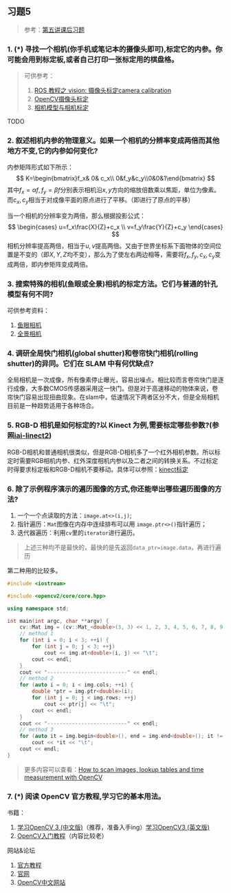## 习题5

> 参考：[第五讲课后习题](https://blog.csdn.net/qq_17032807/article/details/84971560)

### 1. (*) 寻找一个相机(你手机或笔记本的摄像头即可),标定它的内参。你可能会用到标定板,或者自己打印一张标定用的棋盘格。

> 可供参考：
>
> 1. [ROS 教程之 vision: 摄像头标定camera calibration](https://blog.csdn.net/heyijia0327/article/details/43538695)
> 2. [OpenCV摄像头标定](https://www.jianshu.com/p/9a4d9f9dfedc)
> 3. [相机模型与相机标定](https://blog.csdn.net/arag2009/article/details/70258162)

TODO

### 2. 叙述相机内参的物理意义。如果一个相机的分辨率变成两倍而其他地方不变,它的内参如何变化?

内参矩阵形式如下所示：
$$
K=\begin{bmatrix}f_x& 0& c_x\\ 0&f_y&c_y\\0&0&1\end{bmatrix}
$$
其中$f_x=\alpha f,f_y=\beta f$分别表示相机沿$x,y$方向的缩放倍数乘以焦距，单位为像素。而$c_x,c_y$相当于对成像平面的原点进行了平移。（即进行了原点的平移）

当一个相机的分辨率变为两倍，那么根据投影公式：
$$
\begin{cases} u=f_x\frac{X}{Z}+c_x \\
v=f_y\frac{Y}{Z}+c_y \end{cases}
$$
相机分辨率提高两倍，相当于$u,v$提高两倍。又由于世界坐标系下面物体的空间位置是不变的（即$X,Y,Z$均不变），那么为了使左右两边相等，需要将$f_x,f_y,c_x,c_y$变成两倍，即内参矩阵变成两倍。


### 3. 搜索特殊的相机(鱼眼或全景)相机的标定方法。它们与普通的针孔模型有何不同?

可供参考资料：

1. [鱼眼相机](https://blog.csdn.net/u010128736/article/details/52864024)
2. [全景相机](https://baike.baidu.com/item/%E5%85%A8%E6%99%AF%E7%9B%B8%E6%9C%BA)

### 4. 调研全局快门相机(global shutter)和卷帘快门相机(rolling shutter)的异同。它们在 SLAM 中有何优缺点?

全局相机是一次成像，所有像素停止曝光，容易出噪点。相比较而言卷帘快门是逐行成像，大多数CMOS传感器采用这一快门。但是对于高速移动的物体来说，卷帘快门容易出现扭曲现象。在slam中，低速情况下两者区分不大，但是全局相机目前是一种趋势适用于各种场合。

### 5. RGB-D 相机是如何标定的?以 Kinect 为例,需要标定哪些参数?(参照[iai-linect2](https://github.com/code-iai/iai_kinect2))

RGB-D相机和普通相机很类似，但是RGB-D相机多了一个红外相机参数。所以标定时需要RGB相机内参、红外深度相机内参以及二者之间的转换关系。不过标定时得要求标定板和RGB-D相机不要移动。具体可以参照：[kinect标定](https://blog.csdn.net/Siyuada/article/details/78981555)


### 6. 除了示例程序演示的遍历图像的方式,你还能举出哪些遍历图像的方法?

1. 一个一个点读取的方法：`image.at<>(i,j)`;
2. 指针遍历：`Mat`图像在内存中连续排布可以用 `image.ptr<>()`指针遍历；
3. 迭代器遍历：利用`cv`里的`iterator`进行遍历。

> 上述三种均不是最快的，最快的是先返回`data_ptr=image.data`，再进行遍历

第二种用的比较多。

```cpp
#include <iostream>

#include <opencv2/core/core.hpp>

using namespace std;

int main(int argc, char **argv) {
    cv::Mat img = (cv::Mat_<double>(3, 3) << 1, 2, 3, 4, 5, 6, 7, 8, 9);
    // method 1
    for (int i = 0; i < 3; ++i) {
        for (int j = 0; j < 3; ++j)
            cout << img.at<double>(i, j) << "\t";
        cout << endl;
    }
    cout << "--------------------------" << endl;
    // method 2
    for (auto i = 0; i < img.cols; ++i) {
        double *ptr = img.ptr<double>(i);
        for (int j = 0; j < img.rows; ++j)
            cout << ptr[j] << "\t";
        cout << endl;
    }
    cout << "--------------------------" << endl;
    // method 3
    for (auto it = img.begin<double>(), end = img.end<double>(); it != end; ++it)
        cout << *it << "\t";
    cout << endl;
}
```

> 更多内容可以查看：[How to scan images, lookup tables and time measurement with OpenCV](https://docs.opencv.org/2.4/doc/tutorials/core/how_to_scan_images/how_to_scan_images.html#howtoscanimagesopencv)

### 7. (*) 阅读 OpenCV 官方教程,学习它的基本用法。

书籍：

1. [学习OpenCV 3 (中文版)](https://item.jd.com/12418514.html)（推荐，准备入手ing）[学习OpenCV3 (英文版)](http://file.allitebooks.com/20170108/Learning%20OpenCV%203.pdf)
2. [OpenCV入门教程](http://www.opencv.org.cn/forum.php?mod=viewthread&tid=33549)（内容比较老）

网站&论坛

1. [官方教程](https://docs.opencv.org/master/d9/df8/tutorial_root.html)
2. [官网](https://opencv.org/)
3. [OpenCV中文网站](http://www.opencv.org.cn/)